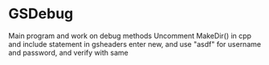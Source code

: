 # GSDebug
 Main program and work on debug methods
 Uncomment MakeDir() in cpp and include statement in gsheaders
 enter new, and use "asdf" for username and password, and verify with same
